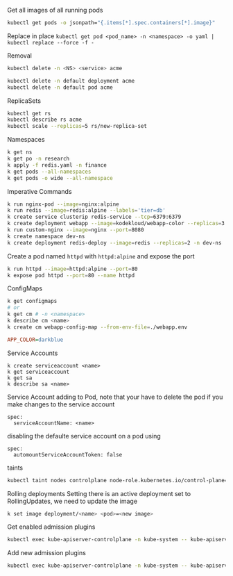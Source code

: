 Get all images of all running pods
```bash
kubectl get pods -o jsonpath="{.items[*].spec.containers[*].image}"
```

Replace in place
`kubectl get pod <pod_name> -n <namespace> -o yaml | kubectl replace --force -f -`

Removal
```bash
kubectl delete -n <NS> <service> acme

kubectl delete -n default deployment acme
kubectl delete -n default pod acme
```

ReplicaSets
```bash
kubectl get rs
kubectl describe rs acme
kubectl scale --replicas=5 rs/new-replica-set
```

Namespaces
```bash
k get ns
k get po -n research
k apply -f redis.yaml -n finance
k get pods --all-namespaces
k get pods -o wide --all-namespace
```

Imperative Commands
```bash
k run nginx-pod --image=nginx:alpine
k run redis --image=redis:alpine --labels='tier=db'
k create service clusterip redis-service --tcp=6379:6379
k create deployment webapp --image=kodekloud/webapp-color --replicas=3
k run custom-nginx --image=nginx --port=8080
k create namespace dev-ns
k create deployment redis-deploy --image=redis --replicas=2 -n dev-ns
```

Create a pod named `httpd` with `httpd:alpine` and expose the port
```bash
k run httpd --image=httpd:alpine --port=80
k expose pod httpd --port=80 --name httpd
```

ConfigMaps
```bash
k get configmaps
# or
k get cm # -n <namespace>
k describe cm <name>
k create cm webapp-config-map --from-env-file=./webapp.env
```

```ini
APP_COLOR=darkblue
```

Service Accounts

```
k create serviceaccount <name>
k get serviceaccount
k get sa
k describe sa <name>
```

Service Account adding to Pod, note that your have to delete the pod if you make changes to the service account
```
spec:
  serviceAccountName: <name>
```

disabling the defaulte service account on a pod using
```
spec:
  automountServiceAccountToken: false
```


taints

```bash
kubectl taint nodes controlplane node-role.kubernetes.io/control-plane=:NoSchedule-
```

Rolling deployments
Setting there is an active deployment set to RollingUpdates, we need to update the image
```bash
k set image deployment/<name> <pod>=<new image>
```

Get enabled admission plugins
```bash
kubectl exec kube-apiserver-controlplane -n kube-system -- kube-apiserver -h | grep enable-admission-plugins
```
Add new admission plugins
```bash
kubectl exec kube-apiserver-controlplane -n kube-system -- kube-apiserver --enable-admission-plugins=NamespaceAutoProvision --service-account-issuer=https://kubernetes.default.svc.cluster.local --service-account-key-file=/etc/kubernetes/pki/sa.pub --service-account-signing-key-file=/etc/kubernetes/pki/sa.key --etcd-servers=https://127.0.0.1:2379
```


